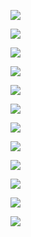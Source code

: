 
<p align="left">
    <img src="supplementary/pics/1.png">
</p>

<p align="left">
    <img src="supplementary/pics/2.png">
</p>

<p align="left">
    <img src="supplementary/pics/3.png">
</p>

<p align="left">
    <img src="supplementary/pics/4.png">
</p>

<p align="left">
    <img src="supplementary/pics/5.png">
</p>

<p align="left">
    <img src="supplementary/pics/6.png">
</p>

<p align="left">
    <img src="supplementary/pics/7.png">
</p>

<p align="left">
    <img src="supplementary/pics/8.png">
</p>

<p align="left">
    <img src="supplementary/pics/9.png">
</p>

<p align="left">
    <img src="supplementary/pics/10.png">
</p>

<p align="left">
    <img src="supplementary/pics/11.png">
</p>

<p align="left">
    <img src="supplementary/pics/12.png">
</p>
